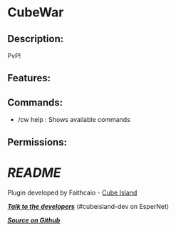 CubeWar
==========

Description:
------------

PvP!

Features:
---------

Commands:
------------

- /cw help : Shows available commands


Permissions:
------------


***README***
============

Plugin developed by Faithcaio - [Cube Island](http://cubeisland.de)


***[Talk to the developers](http://webchat.esper.net/?channels=cubeisland-dev&nick=)*** (#cubeisland-dev on EsperNet)

***[Source on Github](https://github.com/CubeIsland/CubeWar)***